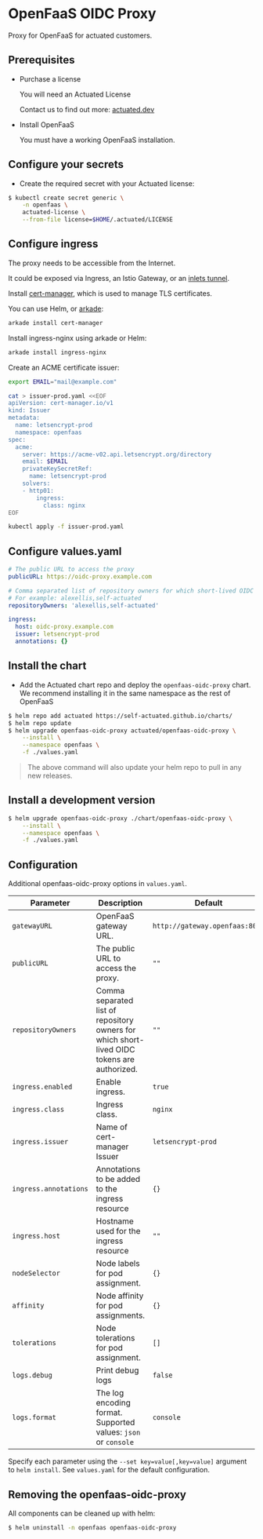 # OpenFaaS OIDC Proxy

Proxy for OpenFaaS for actuated customers.

## Prerequisites

- Purchase a license

  You will need an Actuated License

  Contact us to find out more: [actuated.dev](https://actuated.dev/)

- Install OpenFaaS

  You must have a working OpenFaaS installation.

## Configure your secrets

- Create the required secret with your Actuated license:

```bash
$ kubectl create secret generic \
    -n openfaas \
    actuated-license \
    --from-file license=$HOME/.actuated/LICENSE
```

## Configure ingress

The proxy needs to be accessible from the Internet.

It could be exposed via Ingress, an Istio Gateway, or an [inlets tunnel](https://inlets.dev/).

Install [cert-manager](https://cert-manager.io/docs/), which is used to manage TLS certificates.

You can use Helm, or [arkade](https://github.com/alexellis/arkade):

```bash
arkade install cert-manager
```

Install ingress-nginx using arkade or Helm:

```bash
arkade install ingress-nginx
```

Create an ACME certificate issuer:

```bash
export EMAIL="mail@example.com"

cat > issuer-prod.yaml <<EOF
apiVersion: cert-manager.io/v1
kind: Issuer
metadata:
  name: letsencrypt-prod
  namespace: openfaas
spec:
  acme:
    server: https://acme-v02.api.letsencrypt.org/directory
    email: $EMAIL
    privateKeySecretRef:
      name: letsencrypt-prod
    solvers:
    - http01:
        ingress:
          class: nginx
EOF
```

```bash
kubectl apply -f issuer-prod.yaml
```

## Configure values.yaml

```yaml
# The public URL to access the proxy
publicURL: https://oidc-proxy.example.com

# Comma separated list of repository owners for which short-lived OIDC tokens are authorized.
# For example: alexellis,self-actuated
repositoryOwners: 'alexellis,self-actuated'

ingress:
  host: oidc-proxy.example.com
  issuer: letsencrypt-prod
  annotations: {}
```

## Install the chart

- Add the Actuated chart repo and deploy the `openfaas-oidc-proxy` chart. We recommend installing it in the same namespace as the rest of OpenFaaS

```sh
$ helm repo add actuated https://self-actuated.github.io/charts/
$ helm repo update
$ helm upgrade openfaas-oidc-proxy actuated/openfaas-oidc-proxy \
    --install \
    --namespace openfaas \
    -f ./values.yaml
```

> The above command will also update your helm repo to pull in any new releases.

## Install a development version

```sh
$ helm upgrade openfaas-oidc-proxy ./chart/openfaas-oidc-proxy \
    --install \
    --namespace openfaas \
    -f ./values.yaml
```

## Configuration

Additional openfaas-oidc-proxy options in `values.yaml`.

| Parameter             | Description                                                                                 | Default                        |
| --------------------- | ------------------------------------------------------------------------------------------- | ------------------------------ |
| `gatewayURL`          | OpenFaaS gateway URL.                                                                       | `http://gateway.openfaas:8080` |
| `publicURL`           | The public URL to access the proxy.                                                         | `""`                           |
| `repositoryOwners`    | Comma separated list of repository owners for which short-lived OIDC tokens are authorized. | `""`                           |
| `ingress.enabled`     | Enable ingress.                                                                             | `true`                         |
| `ingress.class`       | Ingress class.                                                                              | `nginx`                        |
| `ingress.issuer`      | Name of cert-manager Issuer                                                                 | `letsencrypt-prod`             |
| `ingress.annotations` | Annotations to be added to the ingress resource                                             | `{}`                           |
| `ingress.host`        | Hostname used for the ingress resource                                                      | `""`                           |
| `nodeSelector`        | Node labels for pod assignment.                                                             | `{}`                           |
| `affinity`            | Node affinity for pod assignments.                                                          | `{}`                           |
| `tolerations`         | Node tolerations for pod assignment.                                                        | `[]`                           |
| `logs.debug`          | Print debug logs                                                                            | `false`                        |
| `logs.format`         | The log encoding format. Supported values: `json` or `console`                              | `console`                      |

Specify each parameter using the `--set key=value[,key=value]` argument to `helm install`. See `values.yaml` for the default configuration.

## Removing the openfaas-oidc-proxy

All components can be cleaned up with helm:

```sh
$ helm uninstall -n openfaas openfaas-oidc-proxy
```
